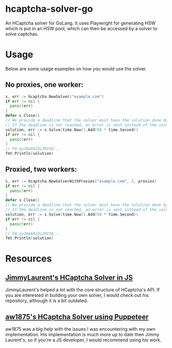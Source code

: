 # hcaptcha-solver-go

An HCaptcha solver for GoLang.
It uses Playwright for generating HSW which is put in an HSW pool, which can then be accessed by a solver to solve captchas.

# Usage
Below are some usage examples on how you would use the solver.

## No proxies, one worker:

```go
s, err := hcaptcha.NewSolver("example.com")
if err != nil {
  panic(err)
}
defer s.Close()
// We provide a deadline that the solver must have the solution done by.
// If the deadline is not reached, an error is sent instead of the solution.
solution, err := s.Solve(time.Now().Add(50 * time.Second))
if err != nil {
  panic(err)
}
// F0_eyJ0eXAiOiJKV1Q...
fmt.Println(solution)
```

## Proxied, two workers:

```go
s, err := hcaptcha.NewSolverWithProxies("example.com", 2, proxies)
if err != nil {
  panic(err)
}
defer s.Close()
// We provide a deadline that the solver must have the solution done by.
// If the deadline is not reached, an error is sent instead of the solution.
solution, err := s.Solve(time.Now().Add(50 * time.Second))
if err != nil {
  panic(err)
}
// F0_eyJ0eXAiOiJKV1Q...
fmt.Println(solution)
```

# Resources

## [JimmyLaurent's HCaptcha Solver in JS](https://github.com/JimmyLaurent/hcaptcha-solver)
JimmyLaurent's helped a lot with the core structure of HCaptcha's API.
If you are interested in building your own solver, I would check out his repository,
although it is a bit outdated.

## [aw1875's HCaptcha Solver using Puppeteer](https://github.com/JimmyLaurent/hcaptcha-solver)
aw1875 was a big help with the issues I was encountering with my own implementation.
His implementation is much more up to date then Jimmy Laurent's, so if you're 
a JS developer, I would recommend using his work.
